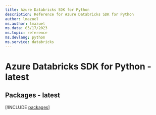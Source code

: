 ```yaml
---
title: Azure Databricks SDK for Python
description: Reference for Azure Databricks SDK for Python
author: lmazuel
ms.author: lmazuel
ms.data: 03/17/2023
ms.topic: reference
ms.devlang: python
ms.service: databricks
---
```

# Azure Databricks SDK for Python - latest
## Packages - latest
[!INCLUDE [packages](databricks-index.md)]